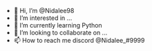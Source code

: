 - 👋 Hi, I’m @Nidalee98
- 👀 I’m interested in ...
- 🌱 I’m currently learning Python
- 💞️ I’m looking to collaborate on ...
- 📫 How to reach me discord @Nidalee_#9999

<!---
Nidalee98/Nidalee98 is a ✨ special ✨ repository because its `README.md` (this file) appears on your GitHub profile.
You can click the Preview link to take a look at your changes.
--->
